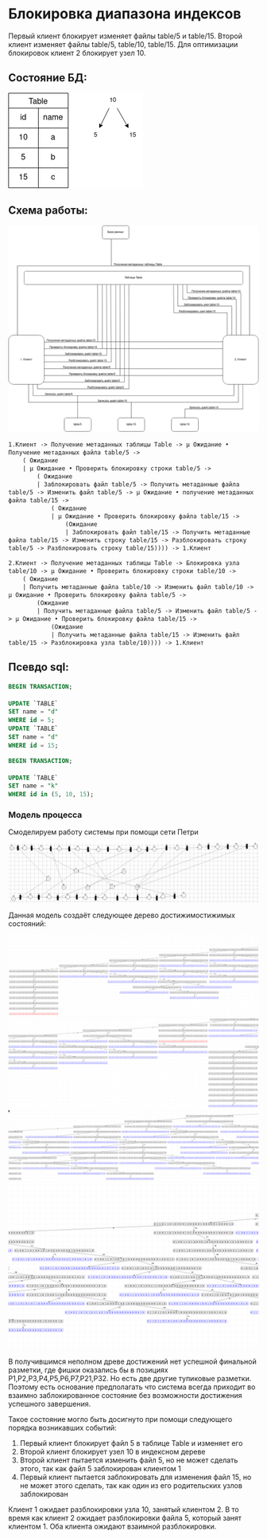 Блокировка диапазона индексов
========================

Первый клиент блокирует изменяет файлы table/5 и table/15. Второй клиент изменяет файлы table/5, table/10, table/15. Для оптимизации блокировок клиент 2 блокирует узел 10.

## Состояние БД:

![petri_db_index_blocking](../../media/petri_db-%D0%91%D0%BB%D0%BE%D0%BA%D0%B8%D1%80%D0%BE%D0%B2%D0%BA%D0%B0%20%D0%B8%D0%BD%D0%B4%D0%B5%D0%BA%D1%81%D0%BE%D0%B2%20%D0%A1%D1%85%D0%B5%D0%BC%D0%B0.png)

## Схема работы:

![petri_db_index_blocking](../../media/petri_db-%D0%91%D0%BB%D0%BE%D0%BA%D0%B8%D1%80%D0%BE%D0%B2%D0%BA%D0%B0%20%D0%B8%D0%BD%D0%B4%D0%B5%D0%BA%D1%81%D0%BE%D0%B2.png)

```
1.Клиент -> Получение метаданных таблицы Table -> μ Ожидание • Получение метаданных файла table/5 ->
    ( Ожидание
    | μ Ожидание • Проверить блокировку строки table/5 ->
        ( Ожидание
        | Заблокировать файл table/5 -> Получить метаданные файла table/5 -> Изменить файл table/5 -> μ Ожидание • получение метаданных файла table/15 ->
            ( Ожидание
            | μ Ожидание • Проверить блокировку файла table/15 ->
                (Ожидание
                | Заблокировать файл table/15 -> Получить метаданные файла table/15 -> Изменить строку table/15 -> Разблокировать строку table/5 -> Разблокировать строку table/15)))) -> 1.Клиент
```
```
2.Клиент -> Получение метаданных таблицы Table -> Блокировка узла table/10 -> μ Ожидание • Проверить блокировку строки table/10 ->
    ( Ожидание
    | Получить метаданные файла table/10 -> Изменить файл table/10 -> μ Ожидание • Проверить блокировку файла table/5 ->
        (Ожидание
        | Получить метаданные файла table/5 -> Изменить файл table/5 -> μ Ожидание • Проверить блокировку файла table/15 ->
            (Ожидание
            | Получить метаданные файла table/15 -> Изменить файл table/15 -> Разблокировка узла table/10)))) -> 1.Клиент
```
## Псевдо sql:
```sql
BEGIN TRANSACTION;

UPDATE `TABLE`
SET name = "d"
WHERE id = 5;
UPDATE `TABLE`
SET name = "d"
WHERE id = 15;
```
```sql
BEGIN TRANSACTION;

UPDATE `TABLE`
SET name = "k"
WHERE id in (5, 10, 15);
```


### Модель процесса
Смоделируем работу системы при помощи сети Петри

![range_blocking_pn](../../media/qownnotes-media-EzNoTf.png)

Данная модель создаёт следующее дерево достижимостижимых состояний:

![range_blocking_rt1](../../media/qownnotes-media-eJSUld.png)
![range_blocking_rt2](../../media/qownnotes-media-SVURbH.png)
![range_blocking_rt3](../../media/qownnotes-media-iPrAdG.png)
![range_blocking_rt4](../../media/qownnotes-media-QMOsAr.png)

В получившимся неполном древе достижений нет успешной финальной разметки, где фишки оказались бы в позициях P1,P2,P3,P4,P5,P6,P7,P21,P32. Но есть две другие тупиковые разметки. Поэтому есть основание предполагать что система всегда приходит во взаимно заблокированное состояние без возможности достижения успешного завершения.

Такое состояние могло быть досигнуто при помощи следующего порядка возникавших событий:
1. Первый клиент блокирует файл 5 в таблице Table и изменяет его
2. Второй клиент блокирует узел 10 в индексном дереве
3. Второй клиент пытается изменить файл 5, но не может сделать этого, так как файл 5 заблокирован клиентом 1
4. Первый клиент пытается заблокировать для изменения файл 15, но не может этого сделать, так как один из его родительских узлов заблокирован

Клиент 1 ожидает разблокировки узла 10, занятый клиентом 2. В то  время как клиент 2 ожидает разблокировки файла 5, который занят клиентом 1. Оба клиента ожидают взаимной разблокировки.